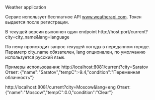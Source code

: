 Weather application

Сервис использует бесплатное API www.weatherapi.com. Токен выдается после регистрации.

В текущей версии выполнен один endpoint 
http://host:port/current?city=city_name&lang=language

По нему происходит запрос текущей погоды в переданном городе. 
Параметр city_name обязателен, lang опционален, по умолчанию используется русский язык. 

Примеры использования:
http://localhost:8081/current?city=Saratov
Ответ:
{"name":"Saratov","tempC":-9.4,"condition":"Переменная облачность"}

http://localhost:8081/current?city=Moscow&lang=eng
Ответ:
{"name":"Moscow","tempC":0.0,"condition":"Clear"}
